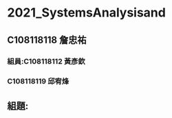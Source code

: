 # 2021_SystemsAnalysisand

## C108118118 詹忠祐

### 組員:C108118112 黃彥欽
###      C108118119 邱宥烽

## 組題: 
